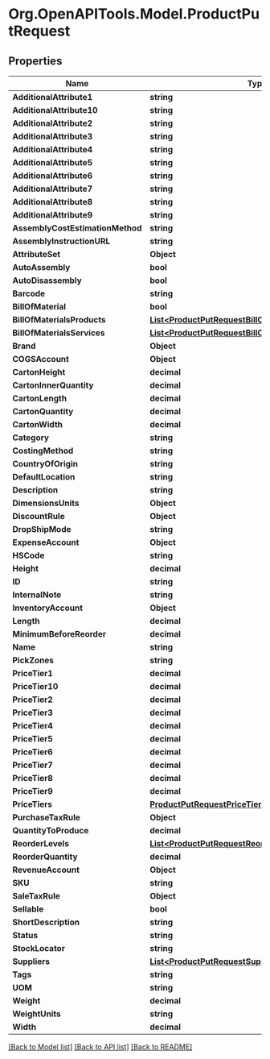 # Org.OpenAPITools.Model.ProductPutRequest

## Properties

Name | Type | Description | Notes
------------ | ------------- | ------------- | -------------
**AdditionalAttribute1** | **string** |  | [optional] 
**AdditionalAttribute10** | **string** |  | [optional] 
**AdditionalAttribute2** | **string** |  | [optional] 
**AdditionalAttribute3** | **string** |  | [optional] 
**AdditionalAttribute4** | **string** |  | [optional] 
**AdditionalAttribute5** | **string** |  | [optional] 
**AdditionalAttribute6** | **string** |  | [optional] 
**AdditionalAttribute7** | **string** |  | [optional] 
**AdditionalAttribute8** | **string** |  | [optional] 
**AdditionalAttribute9** | **string** |  | [optional] 
**AssemblyCostEstimationMethod** | **string** |  | [optional] 
**AssemblyInstructionURL** | **string** |  | [optional] 
**AttributeSet** | **Object** |  | [optional] 
**AutoAssembly** | **bool** |  | [optional] 
**AutoDisassembly** | **bool** |  | [optional] 
**Barcode** | **string** |  | [optional] 
**BillOfMaterial** | **bool** |  | [optional] 
**BillOfMaterialsProducts** | [**List&lt;ProductPutRequestBillOfMaterialsProductsInner&gt;**](ProductPutRequestBillOfMaterialsProductsInner.md) |  | [optional] 
**BillOfMaterialsServices** | [**List&lt;ProductPutRequestBillOfMaterialsServicesInner&gt;**](ProductPutRequestBillOfMaterialsServicesInner.md) |  | [optional] 
**Brand** | **Object** |  | [optional] 
**COGSAccount** | **Object** |  | [optional] 
**CartonHeight** | **decimal** |  | [optional] 
**CartonInnerQuantity** | **decimal** |  | [optional] 
**CartonLength** | **decimal** |  | [optional] 
**CartonQuantity** | **decimal** |  | [optional] 
**CartonWidth** | **decimal** |  | [optional] 
**Category** | **string** |  | [optional] 
**CostingMethod** | **string** |  | [optional] 
**CountryOfOrigin** | **string** |  | [optional] 
**DefaultLocation** | **string** |  | [optional] 
**Description** | **string** |  | [optional] 
**DimensionsUnits** | **Object** |  | [optional] 
**DiscountRule** | **Object** |  | [optional] 
**DropShipMode** | **string** |  | [optional] 
**ExpenseAccount** | **Object** |  | [optional] 
**HSCode** | **string** |  | [optional] 
**Height** | **decimal** |  | [optional] 
**ID** | **string** |  | [optional] 
**InternalNote** | **string** |  | [optional] 
**InventoryAccount** | **Object** |  | [optional] 
**Length** | **decimal** |  | [optional] 
**MinimumBeforeReorder** | **decimal** |  | [optional] 
**Name** | **string** |  | [optional] 
**PickZones** | **string** |  | [optional] 
**PriceTier1** | **decimal** |  | [optional] 
**PriceTier10** | **decimal** |  | [optional] 
**PriceTier2** | **decimal** |  | [optional] 
**PriceTier3** | **decimal** |  | [optional] 
**PriceTier4** | **decimal** |  | [optional] 
**PriceTier5** | **decimal** |  | [optional] 
**PriceTier6** | **decimal** |  | [optional] 
**PriceTier7** | **decimal** |  | [optional] 
**PriceTier8** | **decimal** |  | [optional] 
**PriceTier9** | **decimal** |  | [optional] 
**PriceTiers** | [**ProductPutRequestPriceTiers**](ProductPutRequestPriceTiers.md) |  | [optional] 
**PurchaseTaxRule** | **Object** |  | [optional] 
**QuantityToProduce** | **decimal** |  | [optional] 
**ReorderLevels** | [**List&lt;ProductPutRequestReorderLevelsInner&gt;**](ProductPutRequestReorderLevelsInner.md) |  | [optional] 
**ReorderQuantity** | **decimal** |  | [optional] 
**RevenueAccount** | **Object** |  | [optional] 
**SKU** | **string** |  | [optional] 
**SaleTaxRule** | **Object** |  | [optional] 
**Sellable** | **bool** |  | [optional] 
**ShortDescription** | **string** |  | [optional] 
**Status** | **string** |  | [optional] 
**StockLocator** | **string** |  | [optional] 
**Suppliers** | [**List&lt;ProductPutRequestSuppliersInner&gt;**](ProductPutRequestSuppliersInner.md) |  | [optional] 
**Tags** | **string** |  | [optional] 
**UOM** | **string** |  | [optional] 
**Weight** | **decimal** |  | [optional] 
**WeightUnits** | **string** |  | [optional] 
**Width** | **decimal** |  | [optional] 

[[Back to Model list]](../README.md#documentation-for-models) [[Back to API list]](../README.md#documentation-for-api-endpoints) [[Back to README]](../README.md)

